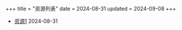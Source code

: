 +++
title = "资源列表"
date = 2024-08-31
updated = 2024-09-08
+++

- [资源1](/resource/resource1/)          2024-08-31
<!-- - [随记](/archives/thought/)          2024-08-31 -->
<!-- - [黑神话悟空相关](/wandering/02blackmythwukong/)
- [藤本树相关](/wandering/03tatsukifujimoto/)
- [进击的巨人相关](/wandering/04attackontitan/)
